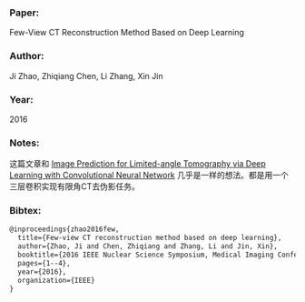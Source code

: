 ### Paper:

Few-View CT Reconstruction Method Based on Deep Learning

### Author:

Ji Zhao, Zhiqiang Chen, Li Zhang, Xin Jin

### Year:

2016

### Notes:

这篇文章和 [Image Prediction for Limited-angle Tomography via Deep Learning with Convolutional Neural Network](image-prediction-for-limited-angle-tomography-via-deep-learning-with-convolutional-neural-netwokr.md) 几乎是一样的想法。都是用一个三层卷积实现有限角CT去伪影任务。

### Bibtex:

```latex
@inproceedings{zhao2016few,
  title={Few-view CT reconstruction method based on deep learning},
  author={Zhao, Ji and Chen, Zhiqiang and Zhang, Li and Jin, Xin},
  booktitle={2016 IEEE Nuclear Science Symposium, Medical Imaging Conference and Room-Temperature Semiconductor Detector Workshop (NSS/MIC/RTSD)},
  pages={1--4},
  year={2016},
  organization={IEEE}
}
```